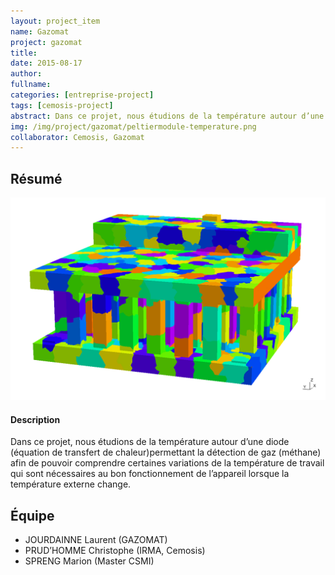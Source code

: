 ```yaml
---
layout: project_item
name: Gazomat
project: gazomat
title:
date: 2015-08-17
author:
fullname:
categories: [entreprise-project]
tags: [cemosis-project]
abstract: Dans ce projet, nous étudions de la température autour d’une diode (équation de transfert de chaleur)permettant la détection de gaz (méthane) afin de pouvoir comprendre certaines variations de la température de travail qui sont nécessaires au bon fonctionnement de l’appareil lorsque la température externe change.
img: /img/project/gazomat/peltiermodule-temperature.png
collaborator: Cemosis, Gazomat
---
```


<h2>Résumé</h2>

<div class="media">
<div class="media-left">
<a href="#">
<img class="media-object" src="/img/project/gazomat/peltiermodule_partitioning.png">
</a>
</div>
<div class="media-body">
<h4 class="media-heading">Description</h4>
Dans ce projet, nous étudions de la température autour d’une diode
(équation de transfert de chaleur)permettant la détection de gaz
(méthane) afin de pouvoir comprendre certaines variations de la
température de travail qui sont nécessaires au bon fonctionnement de
l’appareil lorsque la température externe change.
</div>
</div>

<h2>Équipe</h2>


- JOURDAINNE Laurent (GAZOMAT)
- PRUD’HOMME Christophe (IRMA, Cemosis)
- SPRENG Marion (Master CSMI)
